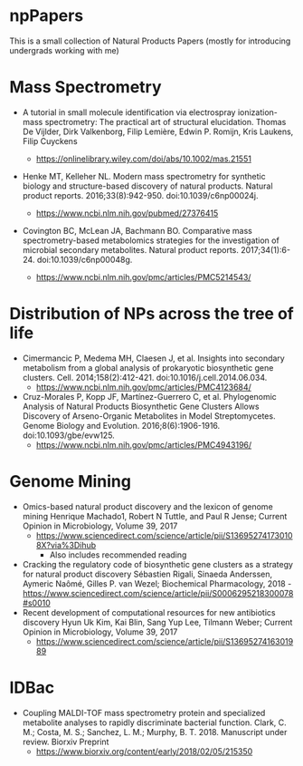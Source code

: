 # npPapers
This is a small collection of Natural Products Papers (mostly for introducing undergrads working with me)


# Mass Spectrometry
- A tutorial in small molecule identification via electrospray ionization-mass spectrometry: The practical art of structural elucidation. Thomas De Vijlder, Dirk Valkenborg, Filip Lemière, Edwin P. Romijn, Kris Laukens, Filip Cuyckens
    - https://onlinelibrary.wiley.com/doi/abs/10.1002/mas.21551
    


-  Henke MT, Kelleher NL. Modern mass spectrometry for synthetic biology and structure-based discovery of natural products. Natural product reports. 2016;33(8):942-950. doi:10.1039/c6np00024j.
    - https://www.ncbi.nlm.nih.gov/pubmed/27376415
- Covington BC, McLean JA, Bachmann BO. Comparative mass spectrometry-based metabolomics strategies for the investigation of microbial secondary metabolites. Natural product reports. 2017;34(1):6-24. doi:10.1039/c6np00048g.
    - https://www.ncbi.nlm.nih.gov/pmc/articles/PMC5214543/
    
    
 # Distribution of NPs across the tree of life
 - Cimermancic P, Medema MH, Claesen J, et al. Insights into secondary metabolism from a global analysis of prokaryotic biosynthetic gene clusters. Cell. 2014;158(2):412-421. doi:10.1016/j.cell.2014.06.034.
     - https://www.ncbi.nlm.nih.gov/pmc/articles/PMC4123684/
- Cruz-Morales P, Kopp JF, Martínez-Guerrero C, et al. Phylogenomic Analysis of Natural Products Biosynthetic Gene Clusters Allows Discovery of Arseno-Organic Metabolites in Model Streptomycetes. Genome Biology and Evolution. 2016;8(6):1906-1916. doi:10.1093/gbe/evw125.
    - https://www.ncbi.nlm.nih.gov/pmc/articles/PMC4943196/

# Genome Mining
- Omics-based natural product discovery and the lexicon of genome mining 
  Henrique Machado1, Robert N Tuttle, and Paul R Jense; Current Opinion in Microbiology, Volume 39, 2017
    - https://www.sciencedirect.com/science/article/pii/S136952741730108X?via%3Dihub
        - Also includes recommended reading
 - Cracking the regulatory code of biosynthetic gene clusters as a strategy for natural product discovery
 Sébastien Rigali, Sinaeda Anderssen, Aymeric Naômé, Gilles P. van Wezel; Biochemical Pharmacology, 2018
        - https://www.sciencedirect.com/science/article/pii/S0006295218300078#s0010
 - Recent development of computational resources for new antibiotics discovery
 Hyun Uk Kim, Kai Blin, Sang Yup Lee, Tilmann Weber; Current Opinion in Microbiology, Volume 39, 2017
     - https://www.sciencedirect.com/science/article/pii/S1369527416301989

# IDBac
- Coupling MALDI-TOF mass spectrometry protein and specialized metabolite analyses to rapidly discriminate bacterial function.
Clark, C. M.; Costa, M. S.; Sanchez, L. M.; Murphy, B. T.  2018. Manuscript under review. Biorxiv Preprint 
    - https://www.biorxiv.org/content/early/2018/02/05/215350
    
